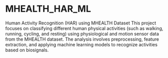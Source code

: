 # MHEALTH_HAR_ML
Human Activity Recognition (HAR) using MHEALTH Dataset
This project focuses on classifying different human physical activities (such as walking, running, cycling, and resting) using physiological and motion sensor data from the MHEALTH dataset. The analysis involves preprocessing, feature extraction, and applying machine learning models to recognize activities based on biosignals.
